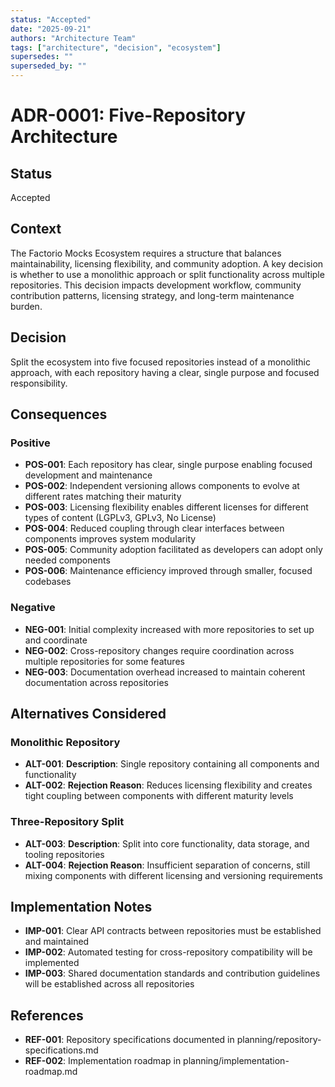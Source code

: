 ```yaml
---
status: "Accepted"
date: "2025-09-21"
authors: "Architecture Team"
tags: ["architecture", "decision", "ecosystem"]
supersedes: ""
superseded_by: ""
---
```


# ADR-0001: Five-Repository Architecture

## Status

Accepted

## Context

The Factorio Mocks Ecosystem requires a structure that balances maintainability, licensing flexibility, and community
adoption. A key decision is whether to use a monolithic approach or split functionality across multiple repositories.
This decision impacts development workflow, community contribution patterns, licensing strategy, and long-term
maintenance burden.

## Decision

Split the ecosystem into five focused repositories instead of a monolithic approach, with each repository having a
clear, single purpose and focused responsibility.

## Consequences

### Positive

- **POS-001**: Each repository has clear, single purpose enabling focused development and maintenance
- **POS-002**: Independent versioning allows components to evolve at different rates matching their maturity
- **POS-003**: Licensing flexibility enables different licenses for different types of content (LGPLv3, GPLv3, No License)
- **POS-004**: Reduced coupling through clear interfaces between components improves system modularity
- **POS-005**: Community adoption facilitated as developers can adopt only needed components
- **POS-006**: Maintenance efficiency improved through smaller, focused codebases

### Negative

- **NEG-001**: Initial complexity increased with more repositories to set up and coordinate
- **NEG-002**: Cross-repository changes require coordination across multiple repositories for some features
- **NEG-003**: Documentation overhead increased to maintain coherent documentation across repositories

## Alternatives Considered

### Monolithic Repository

- **ALT-001**: **Description**: Single repository containing all components and functionality
- **ALT-002**: **Rejection Reason**: Reduces licensing flexibility and creates tight coupling between components with
  different maturity levels

### Three-Repository Split

- **ALT-003**: **Description**: Split into core functionality, data storage, and tooling repositories
- **ALT-004**: **Rejection Reason**: Insufficient separation of concerns, still mixing components with different
  licensing and versioning requirements

## Implementation Notes

- **IMP-001**: Clear API contracts between repositories must be established and maintained
- **IMP-002**: Automated testing for cross-repository compatibility will be implemented
- **IMP-003**: Shared documentation standards and contribution guidelines will be established across all repositories

## References

- **REF-001**: Repository specifications documented in planning/repository-specifications.md
- **REF-002**: Implementation roadmap in planning/implementation-roadmap.md
